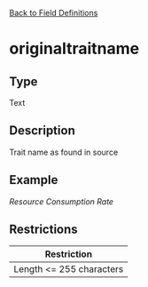 [Back to Field Definitions](../../field_definition_overview)
# originaltraitname

## Type
Text

## Description


Trait name as found in source 
## Example
*Resource Consumption Rate*

## Restrictions
| Restriction |
| :---------: |
| Length <= 255 characters |

